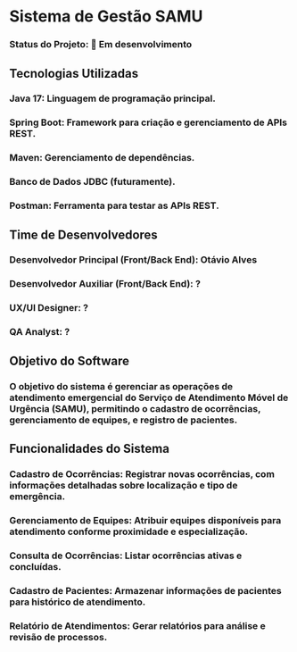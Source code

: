 # Sistema de Gestão SAMU

### Status do Projeto: 🚧 Em desenvolvimento

## Tecnologias Utilizadas
### Java 17: Linguagem de programação principal.
### Spring Boot: Framework para criação e gerenciamento de APIs REST.
### Maven: Gerenciamento de dependências.
### Banco de Dados JDBC (futuramente).
### Postman: Ferramenta para testar as APIs REST.

## Time de Desenvolvedores
### Desenvolvedor Principal (Front/Back End): Otávio Alves
### Desenvolvedor Auxiliar (Front/Back End): ?
### UX/UI Designer: ?
### QA Analyst: ?


## Objetivo do Software
### O objetivo do sistema é gerenciar as operações de atendimento emergencial do Serviço de Atendimento Móvel de Urgência (SAMU), permitindo o cadastro de ocorrências, gerenciamento de equipes, e registro de pacientes.

## Funcionalidades do Sistema
### Cadastro de Ocorrências: Registrar novas ocorrências, com informações detalhadas sobre localização e tipo de emergência.
### Gerenciamento de Equipes: Atribuir equipes disponíveis para atendimento conforme proximidade e especialização.
### Consulta de Ocorrências: Listar ocorrências ativas e concluídas.
### Cadastro de Pacientes: Armazenar informações de pacientes para histórico de atendimento.
### Relatório de Atendimentos: Gerar relatórios para análise e revisão de processos.
